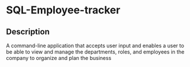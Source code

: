 # SQL-Employee-tracker

## Description 
A command-line application that accepts user input and enables a user to be able to view and manage the departments, roles, and employees in the company to organize and plan the business

